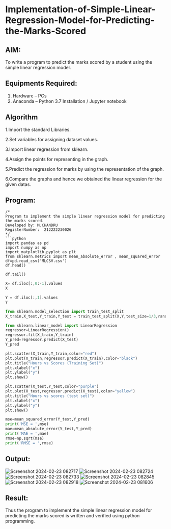 # Implementation-of-Simple-Linear-Regression-Model-for-Predicting-the-Marks-Scored

## AIM:
To write a program to predict the marks scored by a student using the simple linear regression model.

## Equipments Required:
1. Hardware – PCs
2. Anaconda – Python 3.7 Installation / Jupyter notebook

## Algorithm
1.Import the standard Libraries.

2.Set variables for assigning dataset values.

3.Import linear regression from sklearn.

4.Assign the points for representing in the graph.

5.Predict the regression for marks by using the representation of the graph.

6.Compare the graphs and hence we obtained the linear regression for the given datas.

## Program:
```
/*
Program to implement the simple linear regression model for predicting the marks scored.
Developed by: M.CHANDRU
RegisterNumber:  212222230026
*/
```python
import pandas as pd
import numpy as np
import matplotlib.pyplot as plt
from sklearn.metrics import mean_absolute_error , mean_squared_error
df=pd.read_csv('MLCSV.csv')
df.head()
```
```python
df.tail()
```
```python
X= df.iloc[:,0:-1].values
X
```
```python
Y = df.iloc[:,1].values
Y
```
```python
from sklearn.model_selection import train_test_split
X_train,X_test,Y_train,Y_test = train_test_split(X,Y,test_size=1/3,random_state=0)
```
```python
from sklearn.linear_model import LinearRegression
regressor=LinearRegression()
regressor.fit(X_train,Y_train)
Y_pred=regressor.predict(X_test)
Y_pred
```
```python
plt.scatter(X_train,Y_train,color="red")
plt.plot(X_train,regressor.predict(X_train),color="black")
plt.title("Hours vs Scores (Training Set)")
plt.xlabel("x")
plt.ylabel("y")
plt.show()
```
```python
plt.scatter(X_test,Y_test,color="purple")
plt.plot(X_test,regressor.predict(X_test),color="yellow")
plt.title("Hours vs scores (test set)")
plt.xlabel("x")
plt.ylabel("y")
plt.show()
```
```python
mse=mean_squared_error(Y_test,Y_pred)
print('MSE = ',mse)
mae=mean_absolute_error(Y_test,Y_pred)
print('MAE = ',mae)
rmse=np.sqrt(mse)
print('RMSE = ',rmse)
```
## Output:
![Screenshot 2024-02-23 082717](https://github.com/chandrumathiyazhagan/Implementation-of-Simple-Linear-Regression-Model-for-Predicting-the-Marks-Scored/assets/119393023/cf358a6d-b8db-4eca-a202-a47ad5cb4c49)
![Screenshot 2024-02-23 082724](https://github.com/chandrumathiyazhagan/Implementation-of-Simple-Linear-Regression-Model-for-Predicting-the-Marks-Scored/assets/119393023/860716ce-33ab-4bc8-a96c-6c7e6ac8d8be)
![Screenshot 2024-02-23 082733](https://github.com/chandrumathiyazhagan/Implementation-of-Simple-Linear-Regression-Model-for-Predicting-the-Marks-Scored/assets/119393023/80b38ef6-fd25-4a74-91c2-37963bb17faa)
![Screenshot 2024-02-23 082845](https://github.com/chandrumathiyazhagan/Implementation-of-Simple-Linear-Regression-Model-for-Predicting-the-Marks-Scored/assets/119393023/c2caf94a-083d-4da4-8e1a-460675df7d7b)
![Screenshot 2024-02-23 082918](https://github.com/chandrumathiyazhagan/Implementation-of-Simple-Linear-Regression-Model-for-Predicting-the-Marks-Scored/assets/119393023/9267f523-bdf9-4397-a9cd-c937264d1770)
![Screenshot 2024-02-23 081606](https://github.com/chandrumathiyazhagan/Implementation-of-Simple-Linear-Regression-Model-for-Predicting-the-Marks-Scored/assets/119393023/632f01d8-a3f2-493f-ae7a-afc4948f1358)



## Result:
Thus the program to implement the simple linear regression model for predicting the marks scored is written and verified using python programming.
